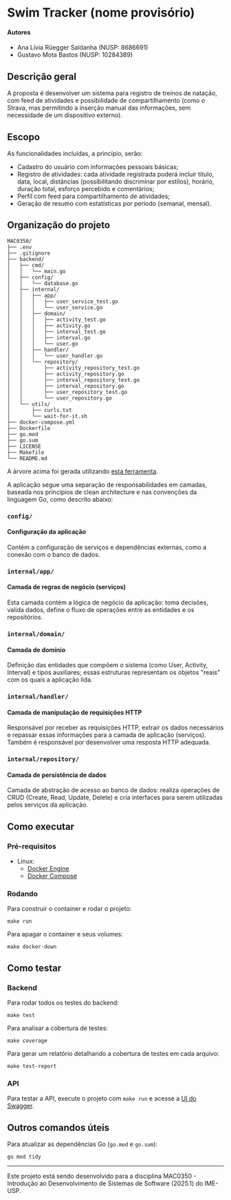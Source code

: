 # Swim Tracker (nome provisório)

#### Autores
- Ana Lívia Rüegger Saldanha (NUSP: 8686691)
- Gustavo Mota Bastos (NUSP: 10284389)

## Descrição geral
A proposta é desenvolver um sistema para registro de treinos de natação, com feed de atividades e possibilidade de compartilhamento (como o Strava, mas permitindo a inserção manual das informações, sem necessidade de um dispositivo externo).

## Escopo
As funcionalidades incluídas, a princípio, serão:
- Cadastro do usuário com informações pessoais básicas;
- Registro de atividades: cada atividade registrada poderá incluir título, data, local, distâncias (possibilitando discriminar por estilos), horário, duração total, esforço percebido e comentários;
- Perfil com feed para compartilhamento de atividades;
- Geração de resumo com estatísticas por período (semanal, mensal).

## Organização do projeto
```
MAC0350/
├── .env
├── .gitignore
├── backend/
│   ├── cmd/
│   │   └── main.go
│   ├── config/
│   │   └── database.go
│   ├── internal/
│   │   ├── app/
│   │   │   ├── user_service_test.go
│   │   │   └── user_service.go
│   │   ├── domain/
│   │   │   ├── activity_test.go
│   │   │   ├── activity.go
│   │   │   ├── interval_test.go
│   │   │   ├── interval.go
│   │   │   └── user.go
│   │   ├── handler/
│   │   │   └── user_handler.go
│   │   └── repository/
│   │       ├── activity_repository_test.go
│   │       ├── activity_repository.go
│   │       ├── interval_repository_test.go
│   │       ├── interval_repository.go
│   │       ├── user_repository_test.go
│   │       └── user_repository.go
│   └── utils/
│       ├── curls.txt
│       └── wait-for-it.sh
├── docker-compose.yml
├── Dockerfile
├── go.mod
├── go.sum
├── LICENSE
├── Makefile
└── README.md

```
A árvore acima foi gerada utilizando [esta ferramenta](https://project-tree-generator.netlify.app/generate-tree).

A aplicação segue uma separação de responsabilidades em camadas, baseada nos princípios de clean architecture e nas convenções da linguagem Go, como descrito abaixo:

### `config/`
#### Configuração da aplicação
Contém a configuração de serviços e dependências externas, como a conexão com o banco de dados.

### `internal/app/`
#### Camada de regras de negócio (serviços)
Esta camada contém a lógica de negócio da aplicação: toma decisões, valida dados, define o fluxo de operações entre as entidades e os repositórios.

### `internal/domain/`
#### Camada de domínio
Definição das entidades que compõem o sistema (como User, Activity, Interval) e tipos auxiliares; essas estruturas representam os objetos "reais" com os quais a aplicação lida.

### `internal/handler/`
#### Camada de manipulação de requisições HTTP
Responsável por receber as requisições HTTP, extrair os dados necessários e repassar essas informações para a camada de aplicação (serviços). Também é responsável por desenvolver uma resposta HTTP adequada.

### `internal/repository/`
#### Camada de persistência de dados
Camada de abstração de acesso ao banco de dados: realiza operações de CRUD (Create, Read, Update, Delete) e cria interfaces para serem utilizadas pelos serviços da aplicação.

## Como executar
### Pré-requisitos
- Linux:
    - [Docker Engine](https://docs.docker.com/engine/install/)
    - [Docker Compose](https://docs.docker.com/compose/install/)

### Rodando
Para construir o container e rodar o projeto:
```
make run
```
Para apagar o container e seus volumes:
```
make docker-down
```

## Como testar
### Backend
Para rodar todos os testes do backend:
```
make test
```
Para analisar a cobertura de testes:
```
make coverage
```
Para gerar um relatório detalhando a cobertura de testes em cada arquivo:
```
make test-report
```

### API
Para testar a API, execute o projeto com `make run` e acesse a [UI do Swagger](http://localhost:8080/swagger/index.html).

## Outros comandos úteis
Para atualizar as dependências Go (`go.mod` e `go.sum`):
```
go mod tidy
```

---
Este projeto está sendo desenvolvido para a disciplina MAC0350 - Introdução ao Desenvolvimento de Sistemas de Software (2025.1) do IME-USP.
